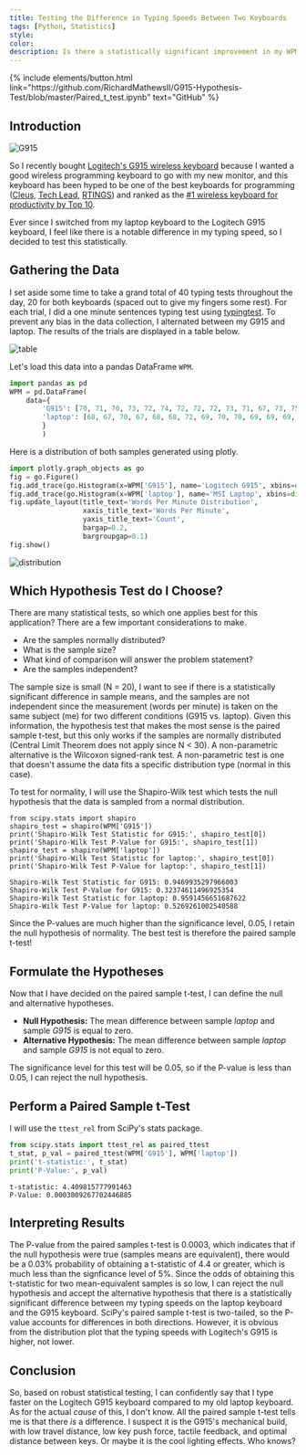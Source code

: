 ```yaml
---
title: Testing the Difference in Typing Speeds Between Two Keyboards
tags: [Python, Statistics]
style: 
color: 
description: Is there a statistically significant improvement in my WPM when using Logitech's G915 keyboard?
---
```


<p class="text-center">
{% include elements/button.html link="https://github.com/RichardMathewsII/G915-Hypothesis-Test/blob/master/Paired_t_test.ipynb" text="GitHub" %}
</p>

## Introduction
![G915](/assets/projects/g915/g915-keyboard.jpeg)

So I recently bought [Logitech's G915 wireless keyboard](https://www.logitechg.com/en-us/products/gaming-keyboards/g915-low-profile-wireless-mechanical-gaming-keyboard.html) because I wanted a good wireless programming keyboard to go with my new monitor, and this keyboard has been hyped to be one of the best keyboards for programming ([Cleus](https://www.youtube.com/watch?v=yMqDxF8c3cQ&t=98s), [Tech Lead](https://www.youtube.com/watch?v=fxCYXA2zPc8&t=788s), [RTINGS](https://www.rtings.com/keyboard/reviews/best/by-usage/programming)) and ranked as the [#1 wireless keyboard for productivity by Top 10](https://www.youtube.com/watch?v=CkpObvbDM8g). 

Ever since I switched from my laptop keyboard to the Logitech G915 keyboard, I feel like there is a notable difference in my typing speed, so I decided to test this statistically.

## Gathering the Data

I set aside some time to take a grand total of 40 typing tests throughout the day, 20 for both keyboards (spaced out to give my fingers some rest). For each trial, I did a one minute sentences typing test using [typingtest](https://www.typingtest.com/). To prevent any bias in the data collection, I alternated between my G915 and laptop. The results of the trials are displayed in a table below.

![table](/assets/projects/g915/g915-trials_table.jpeg)

Let's load this data into a pandas DataFrame `WPM`.
```python
import pandas as pd
WPM = pd.DataFrame(
    data={
        'G915': [70, 71, 70, 73, 72, 74, 72, 72, 72, 73, 71, 67, 73, 75, 69, 72, 74, 73, 74, 71], 
        'laptop': [68, 67, 70, 67, 68, 68, 72, 69, 70, 70, 69, 69, 69, 69, 70, 71, 66, 71, 67, 72]
        }
        )
```

Here is a distribution of both samples generated using plotly.
```python
import plotly.graph_objects as go
fig = go.Figure()
fig.add_trace(go.Histogram(x=WPM['G915'], name='Logitech G915', xbins=dict(size=1)))
fig.add_trace(go.Histogram(x=WPM['laptop'], name='MSI Laptop', xbins=dict(size=1)))
fig.update_layout(title_text='Words Per Minute Distribution', 
                  xaxis_title_text='Words Per Minute',
                  yaxis_title_text='Count',
                  bargap=0.2,
                  bargroupgap=0.1)
fig.show()
```
![distribution](/assets/projects/g915/g915-distribution.png)

## Which Hypothesis Test do I Choose?

There are many statistical tests, so which one applies best for this application? There are a few important considerations to make.
* Are the samples normally distributed?
* What is the sample size?
* What kind of comparison will answer the problem statement?
* Are the samples independent?

The sample size is small (N = 20), I want to see if there is a statistically significant difference in sample means, and the samples are not independent since the measurement (words per minute) is taken on the same subject (me) for two different conditions (G915 vs. laptop). Given this information, the hypothesis test that makes the most sense is the paired sample t-test, but this only works if the samples are normally distributed (Central Limit Theorem does not apply since N < 30). A non-parametric alternative is the Wilcoxon signed-rank test. A non-parametric test is one that doesn't assume the data fits a specific distribution type (normal in this case).

To test for normality, I will use the Shapiro-Wilk test which tests the null hypothesis that the data is sampled from a normal distribution.

```
from scipy.stats import shapiro
shapiro_test = shapiro(WPM['G915'])
print('Shapiro-Wilk Test Statistic for G915:', shapiro_test[0])
print('Shapiro-Wilk Test P-Value for G915:', shapiro_test[1])
shapiro_test = shapiro(WPM['laptop'])
print('Shapiro-Wilk Test Statistic for laptop:', shapiro_test[0])
print('Shapiro-Wilk Test P-Value for laptop:', shapiro_test[1])
```
```
Shapiro-Wilk Test Statistic for G915: 0.9469935297966003
Shapiro-Wilk Test P-Value for G915: 0.32374611496925354
Shapiro-Wilk Test Statistic for laptop: 0.9591456651687622
Shapiro-Wilk Test P-Value for laptop: 0.5269261002540588
```

Since the P-values are much higher than the significance level, 0.05, I retain the null hypothesis of normality. The best test is therefore the paired sample t-test!

## Formulate the Hypotheses
Now that I have decided on the paired sample t-test, I can define the null and alternative hypotheses.

* **Null Hypothesis:** The mean difference between sample _laptop_ and sample _G915_ is equal to zero.
* **Alternative Hypothesis:** The mean difference between sample _laptop_ and sample _G915_ is not equal to zero.

The significance level for this test will be 0.05, so if the P-value is less than 0.05, I can reject the null hypothesis.

## Perform a Paired Sample t-Test
I will use the `ttest_rel` from SciPy's stats package.

```python
from scipy.stats import ttest_rel as paired_ttest
t_stat, p_val = paired_ttest(WPM['G915'], WPM['laptop'])
print('t-statistic:', t_stat)
print('P-Value:', p_val)
```
```
t-statistic: 4.409815777991463
P-Value: 0.0003009267702446885
```

## Interpreting Results
The P-value from the paired samples t-test is 0.0003, which indicates that if the null hypothesis were true (samples means are equivalent), there would be a 0.03% probability of obtaining a t-statistic of 4.4 or greater, which is much less than the signficance level of 5%. Since the odds of obtaining this t-statistic for two mean-equivalent samples is so low, I can reject the null hypothesis and accept the alternative hypothesis that there is a statistically significant difference between my typing speeds on the laptop keyboard and the G915 keyboard. SciPy's paired sample t-test is two-tailed, so the P-value accounts for differences in both directions. However, it is obvious from the distribution plot that the typing speeds with Logitech's G915 is higher, not lower.

## Conclusion
So, based on robust statistical testing, I can confidently say that I type faster on the Logitech G915 keyboard compared to my old laptop keyboard. As for the actual _cause_ of this, I don't know. All the paired sample t-test tells me is that there _is_ a difference. I suspect it is the G915's mechanical build, with low travel distance, low key push force, tactile feedback, and optimal distance between keys. Or maybe it is the cool lighting effects. Who knows?

